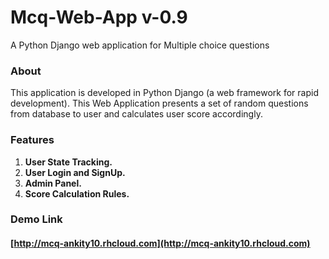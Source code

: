 # Mcq-Web-App v-0.9
A Python Django web application for Multiple choice questions

### About
This application is developed in Python Django (a web framework for rapid development).
This Web Application presents a set of random questions from database to user and calculates user score accordingly.

### Features
1. **User State Tracking.**
2. **User Login and SignUp.**
3. **Admin Panel.**
4. **Score Calculation Rules.**

### Demo Link
#### [http://mcq-ankity10.rhcloud.com](http://mcq-ankity10.rhcloud.com)